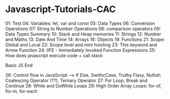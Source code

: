 # Javascript-Tutorials-CAC

01: Test
04: Variables: let, var and const
05: Data Types
06: Conversion Operstions
07: String to Number Operations
08: comparison operators
09: Data Types Summary
10: Stack and Heap memories
11: Strings
12: Number and Maths
13: Date And Time
14: Arrays
16: Objects
19: Functions
21: Scope: Global and Local
22: Scope level and mini hoisting
23: This keyword and Arrow Function
24: IIFE - Immediately Invoked Function Expressions
25: How does javascript execute code + call stack

Basic JS End

26: Control flow in JavaScript --> If Else, SwithcCase, Truthy Flasy, Nullish Coalescing Operator (??), Ternary Operator
27: For Loop, Break and Continue
28: While and DoWhile Loops
29: High Order Array Loops: for-of, for-in, for-each

